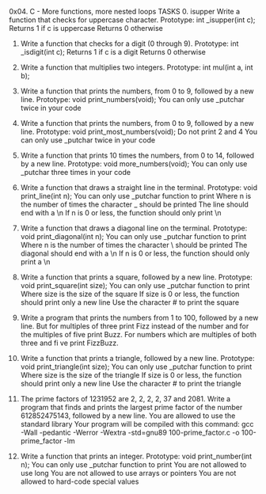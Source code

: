 0x04. C - More functions, more nested loops
TASKS
0. isupper
   Write a function that checks for uppercase character.
   Prototype: int _isupper(int c);
   Returns 1 if c is uppercase
   Returns 0 otherwise

1. Write a function that checks for a digit (0 through 9).
   Prototype: int _isdigit(int c);
   Returns 1 if c is a digit
   Returns 0 otherwise

2. Write a function that multiplies two integers.
   Prototype: int mul(int a, int b);

3. Write a function that prints the numbers, from 0 to 9, followed by a new line.
   Prototype: void print_numbers(void);
   You can only use _putchar twice in your code

4. Write a function that prints the numbers, from 0 to 9, followed by a new line.
   Prototype: void print_most_numbers(void);
   Do not print 2 and 4
   You can only use _putchar twice in your code

5. Write a function that prints 10 times the numbers, from 0 to 14, followed by a new line.
   Prototype: void more_numbers(void);
   You can only use _putchar three times in your code

6. Write a function that draws a straight line in the terminal.
   Prototype: void print_line(int n);
   You can only use _putchar function to print
   Where n is the number of times the character _ should be printed
   The line should end with a \n
   If n is 0 or less, the function should only print \n

7. Write a function that draws a diagonal line on the terminal.
   Prototype: void print_diagonal(int n);
   You can only use _putchar function to print
   Where n is the number of times the character \ should be printed
   The diagonal should end with a \n
   If n is 0 or less, the function should only print a \n

8. Write a function that prints a square, followed by a new line.
   Prototype: void print_square(int size);
   You can only use _putchar function to print
   Where size is the size of the square
   If size is 0 or less, the function should print only a new line
   Use the character # to print the square

9. Write a program that prints the numbers from 1 to 100, followed by a new line. But for multiples of three print Fizz    instead of the number and for the multiples of five print Buzz. For numbers which are multiples of both three and fi    ve print FizzBuzz.

10. Write a function that prints a triangle, followed by a new line.
    Prototype: void print_triangle(int size);
    You can only use _putchar function to print
    Where size is the size of the triangle
    If size is 0 or less, the function should print only a new line
    Use the character # to print the triangle

11. The prime factors of 1231952 are 2, 2, 2, 2, 37 and 2081.
    Write a program that finds and prints the largest prime factor of the number 612852475143, followed by a new line.
    You are allowed to use the standard library
    Your program will be compiled with this command: gcc -Wall -pedantic -Werror -Wextra -std=gnu89 100-prime_factor.c -o 100-prime_factor -lm

12. Write a function that prints an integer.
    Prototype: void print_number(int n);
    You can only use _putchar function to print
    You are not allowed to use long
    You are not allowed to use arrays or pointers
    You are not allowed to hard-code special values
